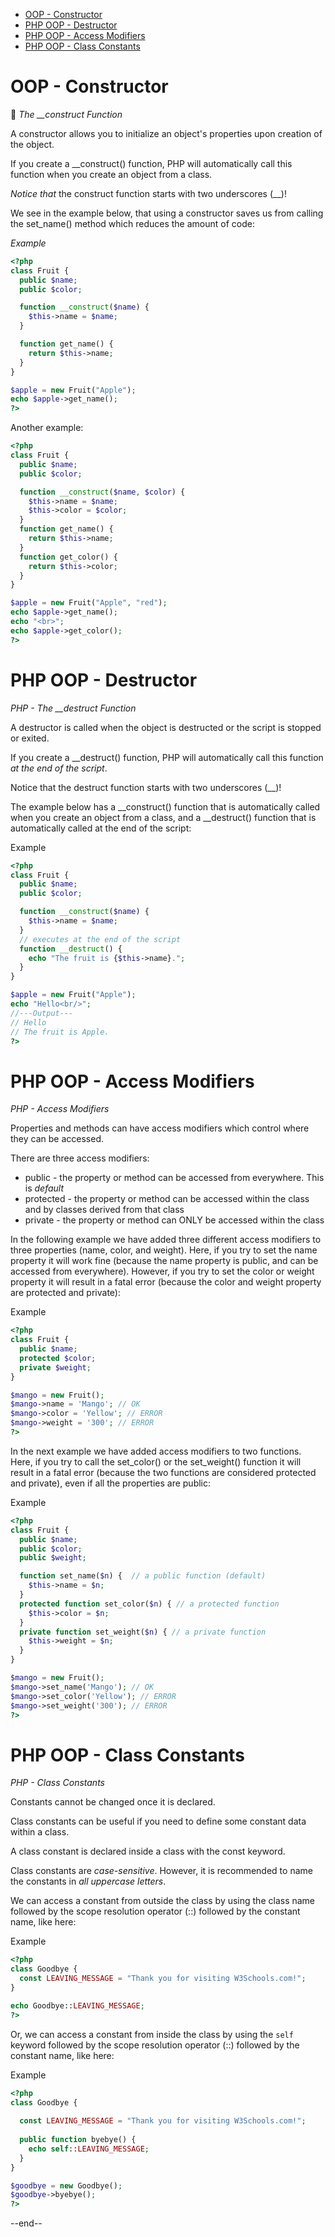 
- [OOP - Constructor](#oop---constructor)
- [PHP OOP - Destructor](#php-oop---destructor)
- [PHP OOP - Access Modifiers](#php-oop---access-modifiers)
- [PHP OOP - Class Constants](#php-oop---class-constants)


# OOP - Constructor

🔔  *The __construct Function*

A constructor allows you to initialize an object's properties upon creation of the object.

If you create a __construct() function, PHP will automatically call this function when you create an object from a class.

*Notice that* the construct function starts with two underscores (__)!

We see in the example below, that using a constructor saves us from calling the set_name() method which reduces the amount of code:

*Example*

```php
<?php
class Fruit {
  public $name;
  public $color;

  function __construct($name) {
    $this->name = $name;
  }

  function get_name() {
    return $this->name;
  }
}

$apple = new Fruit("Apple");
echo $apple->get_name();
?>

```

Another example:

```php
<?php
class Fruit {
  public $name;
  public $color;

  function __construct($name, $color) {
    $this->name = $name;
    $this->color = $color;
  }
  function get_name() {
    return $this->name;
  }
  function get_color() {
    return $this->color;
  }
}

$apple = new Fruit("Apple", "red");
echo $apple->get_name();
echo "<br>";
echo $apple->get_color();
?>

```

# PHP OOP - Destructor

*PHP - The __destruct Function*

A destructor is called when the object is destructed or the script is stopped or exited.

If you create a __destruct() function, PHP will automatically call this function *at the end of the script*.

Notice that the destruct function starts with two underscores (__)!

The example below has a __construct() function that is automatically called when you create an object from a class, and a __destruct() function that is automatically called at the end of the script:

Example

```php
<?php
class Fruit {
  public $name;
  public $color;

  function __construct($name) {
    $this->name = $name;
  }
  // executes at the end of the script 
  function __destruct() {
    echo "The fruit is {$this->name}.";
  }
}

$apple = new Fruit("Apple");
echo "Hello<br/>";
//---Output---
// Hello
// The fruit is Apple.
?>

```

# PHP OOP - Access Modifiers

*PHP - Access Modifiers*

Properties and methods can have access modifiers which control where they can be accessed.

There are three access modifiers:

- public - the property or method can be accessed from everywhere. This is *default*
- protected - the property or method can be accessed within the class and by classes derived from that class
- private - the property or method can ONLY be accessed within the class

In the following example we have added three different access modifiers to three properties (name, color, and weight). Here, if you try to set the name property it will work fine (because the name property is public, and can be accessed from everywhere). However, if you try to set the color or weight property it will result in a fatal error (because the color and weight property are protected and private):

Example

```php
<?php
class Fruit {
  public $name;
  protected $color;
  private $weight;
}

$mango = new Fruit();
$mango->name = 'Mango'; // OK
$mango->color = 'Yellow'; // ERROR
$mango->weight = '300'; // ERROR
?>

```

In the next example we have added access modifiers to two functions. Here, if you try to call the set_color() or the set_weight() function it will result in a fatal error (because the two functions are considered protected and private), even if all the properties are public:

Example

```php
<?php
class Fruit {
  public $name;
  public $color;
  public $weight;

  function set_name($n) {  // a public function (default)
    $this->name = $n;
  }
  protected function set_color($n) { // a protected function
    $this->color = $n;
  }
  private function set_weight($n) { // a private function
    $this->weight = $n;
  }
}

$mango = new Fruit();
$mango->set_name('Mango'); // OK
$mango->set_color('Yellow'); // ERROR
$mango->set_weight('300'); // ERROR
?>

```

# PHP OOP - Class Constants

*PHP - Class Constants*

Constants cannot be changed once it is declared.

Class constants can be useful if you need to define some constant data within a class.

A class constant is declared inside a class with the const keyword.

Class constants are *case-sensitive*. However, it is recommended to name the constants in *all uppercase letters*.

We can access a constant from outside the class by using the class name followed by the scope resolution operator (::) followed by the constant name, like here:

Example

```php
<?php
class Goodbye {
  const LEAVING_MESSAGE = "Thank you for visiting W3Schools.com!";
}

echo Goodbye::LEAVING_MESSAGE;
?>

```

Or, we can access a constant from inside the class by using the `self` keyword followed by the scope resolution operator (::) followed by the constant name, like here:

Example

```php
<?php
class Goodbye {
  
  const LEAVING_MESSAGE = "Thank you for visiting W3Schools.com!";
  
  public function byebye() {
    echo self::LEAVING_MESSAGE;
  }
}

$goodbye = new Goodbye();
$goodbye->byebye();
?>

```

--end--

